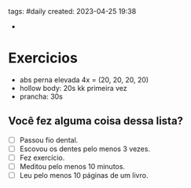tags: #daily 
created: 2023-04-25 19:38

- 

# Exercicios
- abs perna elevada 4x = (20, 20, 20, 20)
- hollow body: 20s kk primeira vez
- prancha: 30s

## Você fez alguma coisa dessa lista?
- [ ] Passou fio dental.
- [ ] Escovou os dentes pelo menos 3 vezes.
- [ ] Fez exercício.
- [ ] Meditou pelo menos 10 minutos.
- [ ] Leu pelo menos 10 páginas de um livro.